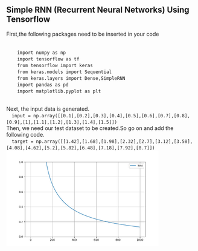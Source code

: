 <h2> Simple RNN (Recurrent Neural Networks) Using Tensorflow </h2>

First,the following packages need to be inserted in your code
<p>
  <code>
    import numpy as np
    import tensorflow as tf
    from tensorflow import keras
    from keras.models import Sequential
    from keras.layers import Dense,SimpleRNN
    import pandas as pd
    import matplotlib.pyplot as plt
  </code>
</p>
Next, the input data is generated.

<code>
  input = np.array([[0.1],[0.2],[0.3],[0.4],[0.5],[0.6],[0.7],[0.8],[0.9],[1],[1.1],[1.2],[1.3],[1.4],[1.5]])  
</code>
Then, we need our test dataset to be created.So go on and add the following code.
<code>
  target = np.array([[1.42],[1.68],[1.98],[2.32],[2.7],[3.12],[3.58],[4.08],[4.62],[5.2],[5.82],[6.48],[7.18],[7.92],[8.7]])
</code>  



<img src="https://github.com/AIAML/Simple_RNN_Using_Tensorflow/blob/main/test.jpg" width='80%'>
